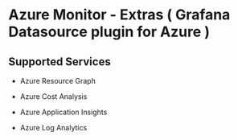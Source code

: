 # Azure Monitor - Extras ( Grafana Datasource plugin for Azure )

## Supported Services

* Azure Resource Graph

* Azure Cost Analysis

* Azure Application Insights

* Azure Log Analytics
